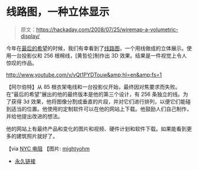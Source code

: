 # 线路图，一种立体显示

> 原文：<https://hackaday.com/2008/07/25/wiremap-a-volumetric-display/>

今年在[最后的希望](http://www.mahalo.com/The_Last_HOPE_Conference)的时候，我们有幸看到了[线路图](http://wiremap.phedhex.com/overview.html)，一个用线做成的立体展示。使用一台投影仪和 256 根棉线，[黄哲伦]制作出 3D 效果。结果是一件视觉上令人惊叹的作品。

<http://www.youtube.com/v/vQt1PYDTouw&amp;hl=en&amp;fs=1>

  
【阿尔伯特】从 85 根衣架电线和一台投影仪开始，最终因对焦要求而失败。在“最后的希望”展出的他的最终版本是他的第三个设计，有 256 条独立的线。为了获得 3d 效果，他将图像分割成垂直的片段，并对它们进行排列，以便它们能碰到适当的位置。他使用的定制软件可以在他的网站上下载。他鼓励人们自己制作，并给他提出改进的想法。

他的网站上有最终产品和变化的图片和视频、硬件计划和软件下载。如果能看到更多的建筑照片就好了。

【via [NYC 电阻](http://www.nycresistor.com/2008/07/21/3d-wiremap/)
【图片: [mightyohm](http://www.flickr.com/photos/mightyohm/2683953315/in/pool-795440@N21)

*   [永久链接](http://wiremap.phedhex.com/overview.html)